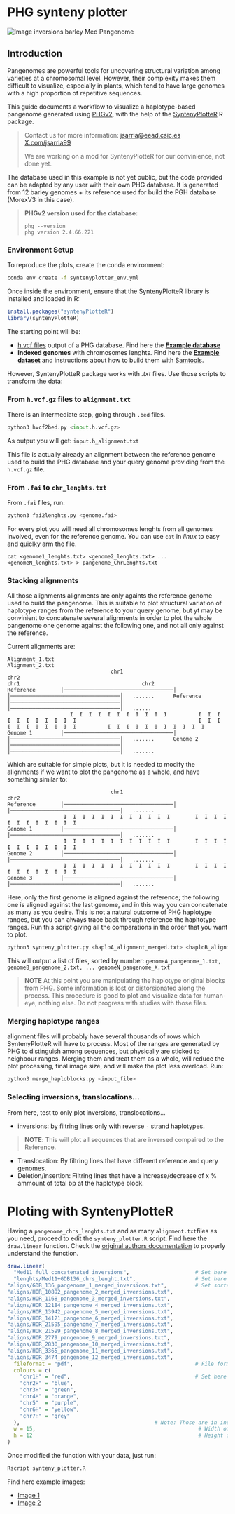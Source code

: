 # PHG synteny plotter
![Image inversions barley Med Pangenome](https://github.com/jsarriaa/PHG_synteny_plotter/blob/main/example_images/Med11_full_concatenated_inversions.png)

## Introduction

Pangenomes are powerful tools for uncovering structural variation among varieties at a chromosomal level. However, their complexity makes them difficult to visualize, especially in plants, which tend to have large genomes with a high proportion of repetitive sequences.

This guide documents a workflow to visualize a haplotype-based pangenome generated using [PHGv2](https://github.com/maize-genetics/phg_v2), with the help of the [SyntenyPlotteR](https://github.com/Farre-lab/syntenyPlotteR) R package.

> Contact us for more information:
> jsarria@eead.csic.es
> [X.com/jsarria99](https://x.com/jsarria99)
>
> We are working on a mod for SyntenyPlotteR for our convinience, not done yet.

The database used in this example is not yet public, but the code provided can be adapted by any user with their own PHG database. It is generated from 12 barley genomes + its reference used for build the PGH database (MorexV3 in this case).

> **PHGv2 version used for the database:**
> ```
> phg --version
> phg version 2.4.66.221
> ```

### Environment Setup

To reproduce the plots, create the conda environment:
```bash
conda env create -f syntenyplotter_env.yml
```
Once inside the environment, ensure that the SyntenyPlotteR library is installed and loaded in R:
```R
install.packages("syntenyPlotteR")
library(syntenyPlotteR)
```



The starting point will be:
- [h.vcf files](https://phg.maizegenetics.net/build_and_load/#create-vcf-files) output of a PHG database. Find here the **[Example database](https://github.com/jsarriaa/PHG_synteny_plotter/tree/main/hvcf_files)**
- **Indexed genomes** with chromosomes lenghts. Find here the **[Example dataset](https://github.com/jsarriaa/PHG_synteny_plotter/tree/main/chr_lenghts)** and instructions about how to build them with [Samtools](https://github.com/samtools/samtools).

However, SyntenyPlotteR package works with *.txt* files. Use those scripts to transform the data:

### From ```h.vcf.gz``` files to ```alignment.txt```
There is an intermediate step, going through ```.bed``` files.
```python
python3 hvcf2bed.py <input.h.vcf.gz>
```
As output you will get: ```input.h_alignment.txt```

This file is actually already an alignment between the reference genome used to build the PHG database and your query genome providing from the ```h.vcf.gz``` file.

### From ```.fai``` to ```chr_lenghts.txt```
From ```.fai``` files, run:
```python
python3 fai2lenghts.py <genome.fai>
```

For  every plot you will need all chromosomes lenghts from all genomes involved, even for the reference genome. You can use ```cat``` in _linux_ to easy and quiclky arm the file.
```
cat <genome1_lenghts.txt> <genome2_lenghts.txt> ... <genomeN_lenghts.txt> > pangenome_ChrLenghts.txt
```

### Stacking alignments
All those alignments alignments are only againts the reference genome used to build the pangenome. This is suitable to plot structural variation of haplotype ranges from the reference to your query genome, but yt may be convinient to concatenate several alignments in order to plot the whole pangenome one genome against the following one, and not all only against the reference.

Current alignments are:
```
Alignment_1.txt                                                                                                Alignment_2.txt
                                 chr1                                 chr2                                                                    chr1                                       chr2
Reference        │───────────────────────────────────│    │───────────────────────────────────│   .......      Reference       │───────────────────────────────────│    │───────────────────────────────────│   ......
                    I  I  I  I  I  I  I  I  I  I  I          I  I  I  I  I  I  I  I  I  I  I                                       I  I  I  I  I  I  I  I  I  I  I          I  I  I  I  I  I  I  I  I  I  I
Genome 1         │───────────────────────────────────│    │───────────────────────────────────│   .......      Genome 2        │───────────────────────────────────│    │───────────────────────────────────│   .......
```
Which are suitable for simple plots, but it is needed to modify the alignments if we want to plot the pangenome as a whole, and have something similar to:
```                                                                                         
                                 chr1                                 chr2
Reference        │───────────────────────────────────│    │───────────────────────────────────│   .......
                  I  I  I  I  I  I  I  I  I  I  I  I        I  I  I  I  I  I  I  I  I  I  I  I
Genome 1         │───────────────────────────────────│    │───────────────────────────────────│   .......
                  I  I  I  I  I  I  I  I  I  I  I  I        I  I  I  I  I  I  I  I  I  I  I  I
Genome 2         │───────────────────────────────────│    │───────────────────────────────────│   .......
                  I  I  I  I  I  I  I  I  I  I  I  I        I  I  I  I  I  I  I  I  I  I  I  I
Genome 3         │───────────────────────────────────│    │───────────────────────────────────│   .......
```
Here, only the first genome is aligned against the reference; the following one is aligned against the last genome, and in this way you can concatenate as many as you desire.
This is not a natural outcome of PHG haplotype ranges, but you can always trace back through reference the hapltotype ranges.
Run this script giving all the comparations in the order that you want to plot.

```python
python3 synteny_plotter.py <haploA_alignment_merged.txt> <haploB_alignment_merged.txt> ... <haploN_alignment_merged.txt>
```
This will output a list of files, sorted by number: ```genomeA_pangenome_1.txt, genomeB_pangenome_2.txt, ... genomeN_pangenome_X.txt```
> **NOTE** At this point you are manipulating the haplotype original blocks from PHG. Some information is lost or distorsionated along the process. This procedure is good to plot and visualize data for human-eye, nothing else. Do not progress with studies with those files.

### Merging haplotype ranges
alignment files will probably have several thousands of rows which SyntenyPlotteR will have to process. Most of the ranges are generated by PHG to distinguish among sequences, but physically are sticked to neighbour ranges. Merging them and treat them as a whole, will reduce the plot processing, final image size, and will make the plot less overload.
Run:
```python
python3 merge_haploblocks.py <input_file>
```

### Selecting inversions, translocations...
From here, test to only plot inversions, translocations...
- inversions: by filtring lines only with reverse ```-``` strand haplotypes.
> **NOTE**: This will plot all sequences that are inversed compaired to the Reference.
- Translocation: By filtring lines that have different reference and query genomes.
- Deletion/insertion: Filtring lines that have a increase/decrease of x % ammount of total bp at the haplotype block.

# Ploting with SyntenyPlotteR
Having a ```pangenome_chrs_lenghts.txt``` and as many ```alignment.txt```files as you need, proceed to edit the ```synteny_plotter.R``` script.
Find here the ```draw.linear``` function. Check the [original authors documentation](https://github.com/Farre-lab/syntenyPlotteR?tab=readme-ov-file#usage-3) to properly understand the function.
```R
draw.linear(
  "Med11_full_concatenated_inversions",                     # Set here the name of your synteny plot      
  "lenghts/Med11+GDB136_chrs_lenght.txt",                   # Set here your chromosome lengths file
"aligns/GDB_136_pangenome_1_merged_inversions.txt",         # Set sorted the alignment files
"aligns/HOR_10892_pangenome_2_merged_inversions.txt",
"aligns/HOR_1168_pangenome_3_merged_inversions.txt",
"aligns/HOR_12184_pangenome_4_merged_inversions.txt",
"aligns/HOR_13942_pangenome_5_merged_inversions.txt",
"aligns/HOR_14121_pangenome_6_merged_inversions.txt",
"aligns/HOR_21595_pangenome_7_merged_inversions.txt",
"aligns/HOR_21599_pangenome_8_merged_inversions.txt",
"aligns/HOR_2779_pangenome_9_merged_inversions.txt",
"aligns/HOR_2830_pangenome_10_merged_inversions.txt",
"aligns/HOR_3365_pangenome_11_merged_inversions.txt",
"aligns/HOR_3474_pangenome_12_merged_inversions.txt",
  fileformat = "pdf",                                       # File format, must be pdf
  colours = c(                                                
    "chr1H" = "red",                                        # Set here which chrs you want to plot and their colours  
    "chr2H" = "blue",
    "chr3H" = "green",
    "chr4H" = "orange",
    "chr5"  = "purple",
    "chr6H" = "yellow",  
    "chr7H" = "grey"
  ),                                           # Note: Those are in inches ↓
  w = 15,                                                    # Width of the output file                         
  h = 12                                                     # Height of the output file   
)
```
Once modified the function with your data, just run:
```R
Rscript synteny_plotter.R
```

Find here example images:
- [Image 1](https://github.com/jsarriaa/PHG_synteny_plotter/blob/main/example_images/Med11_full_concatenated_inversions.pdf)
- [Image 2](https://github.com/jsarriaa/PHG_synteny_plotter/blob/main/example_images/Med11_full_concatenated_inversions.pdf)

